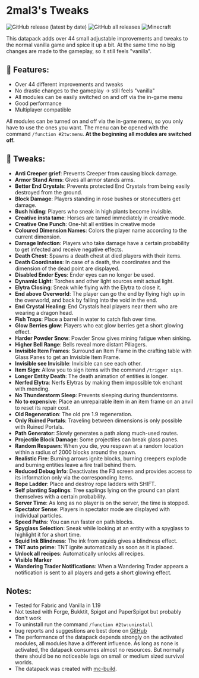 # 2mal3's Tweaks

![GitHub release (latest by date)](https://img.shields.io/github/v/release/2mal3/2mal3s-Tweaks?style=flat-square) ![GitHub all releases](https://img.shields.io/github/downloads/2mal3/2mal3s-Tweaks/total?style=flat-square) ![Minecraft](https://img.shields.io/badge/Minecraft-1.19-orange?style=flat-square)

This datapack adds over 44 small adjustable improvements and tweaks to the normal vanilla game and spice it up a bit. At the same time no big changes are made to the gameplay, so it still feels "vanilla".

## 📖 Features:

- Over 44 different improvements and tweaks
- No drastic changes to the gameplay -> still feels "vanilla"
- All modules can be easily switched on and off via the in-game menu
- Good performance
- Multiplayer compatible

All modules can be turned on and off via the in-game menu, so you only have to use the ones you want. The menu can be opened with the command `/function #2tw:menu`.
**At the beginning all modules are switched off.**

## 📝 Tweaks:

- **Anti Creeper grief**: Prevents Creeper from causing block damage.
- **Armor Stand Arms**: Gives all armor stands arms.
- **Better End Crystals**: Prevents protected End Crystals from being easily destroyed from the ground.
- **Block Damage**: Players standing in rose bushes or stonecutters get damage.
- **Bush hiding**: Players who sneak in high plants become invisible.
- **Creative insta tame**: Horses are tamed immediately in creative mode.
- **Creative One Punch**: One-hit all entities in creative mode
- **Coloured Dimension Names**: Colors the player name according to the current dimension.
- **Damage Infection**: Players who take damage have a certain probability to get infected and receive negative effects.
- **Death Chest**: Spawns a death chest at died players with their items.
- **Death Coordinates**: In case of a death, the coordinates and the dimension of the dead point are displayed.
- **Disabled Ender Eyes**: Ender eyes can no longer be used.
- **Dynamic Light**: Torches and other light sources emit actual light.
- **Elytra Closing**: Sneak while flying with the Elytra to close it.
- **End above Overworld**: The player can go the end by flying high up in the overworld, and back by falling into the void in the end.
- **End Crystal Healing**: End Crystals heal players near them who are wearing a dragon head.
- **Fish Traps**: Place a barrel in water to catch fish over time.
- **Glow Berries glow**: Players who eat glow berries get a short glowing effect.
- **Harder Powder Snow**: Powder Snow gives mining fatigue when sinking.
- **Higher Bell Range**: Bells reveal more distant Pillagers.
- **Invisible Item Frames**: Surround an Item Frame in the crafting table with Glass Panes to get an Invisible Item Frame.
- **Invisible see Invisible**: Invisible can see each other.
- **Item Sign**: Allow you to sign items with the command `/trigger sign`.
- **Longer Entity Death**: The death animation of entities is longer.
- **Nerfed Elytra**: Nerfs Elytras by making them impossible tok enchant with mending.
- **No Thunderstorm Sleep**: Prevents sleeping during thunderstorms.
- **No to expensive**: Place an unrepairable item in an item frame on an anvil to reset its repair cost.
- **Old Regeneration**: The old pre 1.9 regeneration.
- **Only Ruined Portals**: Traveling between dimensions is only possible with Ruined Portals.
- **Path Generator**: Slowly generates a path along much-used routes.
- **Projectile Block Damage**: Some projectiles can break glass panes.
- **Random Respawn**: When you die, you respawn at a random location within a radius of 2000 blocks around the spawn.
- **Realistic Fire**: Burning arrows ignite blocks, burning creepers explode and burning entities leave a fire trail behind them.
- **Reduced Debug Info**: Deactivates the F3 screen and provides access to its information only via the corresponding items.
- **Rope Ladder**: Place and destroy rope ladders with SHIFT.
- **Self planting Saplings**: Tree saplings lying on the ground can plant themselves with a certain probability.
- **Server Time**: As long as no player is on the server, the time is stopped.
- **Spectator Sense**: Players in spectator mode are displayed with individual particles.
- **Speed Paths**: You can run faster on path blocks.
- **Spyglass Selection**: Sneak while looking at an entity with a spyglass to highlight it for a short time.
- **Squid Ink Blindness**: The ink from squids gives a blindness effect.
- **TNT auto prime**: TNT ignite automatically as soon as it is placed.
- **Unlock all recipes**: Automatically unlocks all recipes.
- **Visible Marker**
- **Wandering Trader Notifications**: When a Wandering Trader appears a notification is sent to all players and gets a short glowing effect.

## Notes:

- Tested for Fabric and Vanilla in 1.19
- Not tested with Forge, Bukktit, Spigot and PaperSpigot but probably don't work
- To uninstall run the command `/function #2tw:uninstall`
- bug reports and suggestions are best done on [GitHub](https://github.com/2mal3/2mal3s-Tweaks/issues)
- The performance of the datapack depends strongly on the activated modules, all modules have a different influence. As long as none is activated, the datapack consumes almost no resources. But normally there should be no noticeable lags on small or medium sized survival worlds.
- The datapack was created with [mc-build](https://github.com/mc-build/mc-build).
